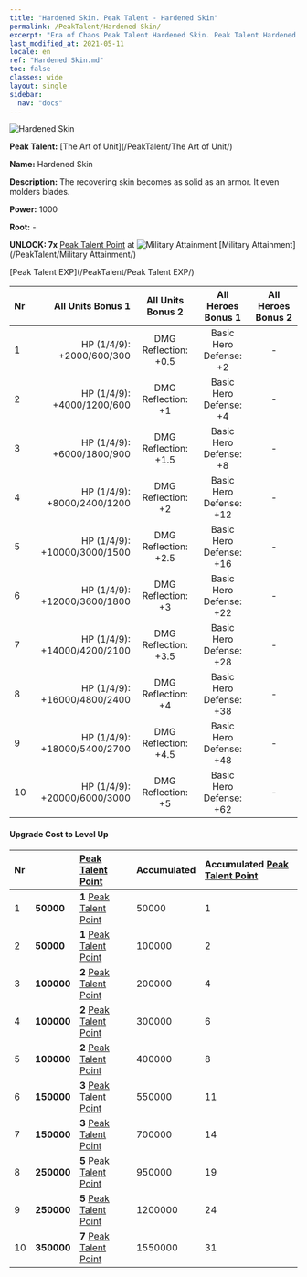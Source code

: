 ```yaml
---
title: "Hardened Skin. Peak Talent - Hardened Skin"
permalink: /PeakTalent/Hardened Skin/
excerpt: "Era of Chaos Peak Talent Hardened Skin. Peak Talent Hardened Skin. Hardened Skin"
last_modified_at: 2021-05-11
locale: en
ref: "Hardened Skin.md"
toc: false
classes: wide
layout: single
sidebar:
  nav: "docs"
---
```


  ![Hardened Skin](/images/pt/talent_2007.png)

  **Peak Talent:** [The Art of Unit](/PeakTalent/The Art of Unit/)

  **Name:** Hardened Skin

  **Description:** The recovering skin becomes as solid as an armor. It even molders blades.

  **Power:** 1000

  **Root:** -

  **UNLOCK: 7x** [Peak Talent Point](/Items/con_934/) at ![Military Attainment](/images/pt/talent_2006.png) [Military Attainment](/PeakTalent/Military Attainment/)

  [Peak Talent EXP](/PeakTalent/Peak Talent EXP/)

  | Nr | All Units Bonus 1 | All Units Bonus 2 | All Heroes Bonus 1 | All Heroes Bonus 2 |
  |:---|--------------:|:-------------:|:-------------:|:-------------:|
  | 1 | HP (1/4/9): +2000/600/300 | DMG Reflection: +0.5 | Basic Hero Defense: +2 | - |
  | 2 | HP (1/4/9): +4000/1200/600 | DMG Reflection: +1 | Basic Hero Defense: +4 | - |
  | 3 | HP (1/4/9): +6000/1800/900 | DMG Reflection: +1.5 | Basic Hero Defense: +8 | - |
  | 4 | HP (1/4/9): +8000/2400/1200 | DMG Reflection: +2 | Basic Hero Defense: +12 | - |
  | 5 | HP (1/4/9): +10000/3000/1500 | DMG Reflection: +2.5 | Basic Hero Defense: +16 | - |
  | 6 | HP (1/4/9): +12000/3600/1800 | DMG Reflection: +3 | Basic Hero Defense: +22 | - |
  | 7 | HP (1/4/9): +14000/4200/2100 | DMG Reflection: +3.5 | Basic Hero Defense: +28 | - |
  | 8 | HP (1/4/9): +16000/4800/2400 | DMG Reflection: +4 | Basic Hero Defense: +38 | - |
  | 9 | HP (1/4/9): +18000/5400/2700 | DMG Reflection: +4.5 | Basic Hero Defense: +48 | - |
  | 10 | HP (1/4/9): +20000/6000/3000 | DMG Reflection: +5 | Basic Hero Defense: +62 | - |


#### Upgrade Cost to Level Up

  | Nr | <i class="fas fa-coins"/> | [Peak Talent Point](/Items/con_934/) | Accumulated <i class="fas fa-coins"/> | Accumulated [Peak Talent Point](/Items/con_934/) |
  |:---|:--------------|:-------------|:-------------|:-------------|
  | 1 | **50000** | **1** [Peak Talent Point](/Items/con_934/) | 50000 | 1 |
  | 2 | **50000** | **1** [Peak Talent Point](/Items/con_934/) | 100000 | 2 |
  | 3 | **100000** | **2** [Peak Talent Point](/Items/con_934/) | 200000 | 4 |
  | 4 | **100000** | **2** [Peak Talent Point](/Items/con_934/) | 300000 | 6 |
  | 5 | **100000** | **2** [Peak Talent Point](/Items/con_934/) | 400000 | 8 |
  | 6 | **150000** | **3** [Peak Talent Point](/Items/con_934/) | 550000 | 11 |
  | 7 | **150000** | **3** [Peak Talent Point](/Items/con_934/) | 700000 | 14 |
  | 8 | **250000** | **5** [Peak Talent Point](/Items/con_934/) | 950000 | 19 |
  | 9 | **250000** | **5** [Peak Talent Point](/Items/con_934/) | 1200000 | 24 |
  | 10 | **350000** | **7** [Peak Talent Point](/Items/con_934/) | 1550000 | 31 |
